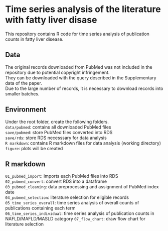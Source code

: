 # Time series analysis of the literature with fatty liver disase  
This repository contains R code for time series analysis of publication counts in fatty liver disease.  

## Data
The original records downloaded from PubMed was not included in the repository due to potential copyright infringement.     
They can be downloaded with the query described in the Supplementary data of the paper.  
Due to the large number of records, it is necessary to download records into smaller batches.  

## Environment
Under the root folder, create the following folders.  
```data/pubmed```: contains all downloaded PubMed files  
```save/pubmed```: store PubMed files converted into RDS    
```save/rds```: store RDS necesssary for data analysis  
```R markdown```: contains R markdown files for data analysis (working directory)  
```figure```: plots will be created  

## R markdown
```01_pubmed_import```: imports each PubMed files into RDS  
```02_pubmed_convert```: convert RDS into a dataframe  
```03_pubmed_cleaning```: data preprocessing and assignment of PubMed index date  
```04_pubmed_selection```: literature selection for eligible records  
```05_time_series_overall```: time series analysis of overall counts of publications containing each term  
```06_time_series_individual```: time series analysis of publication counts in NAFLD/MAFLD/MASLD category
```07_flow_chart```: draw flow chart for literature selection  
